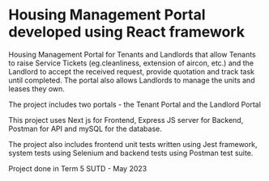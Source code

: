 # Housing Management Portal developed using React framework

Housing Management Portal for Tenants and Landlords that allow Tenants to raise Service Tickets (eg.cleanliness, extension of aircon, etc.) and the Landlord to accept the received request, provide quotation and track task until completed. The portal also allows Landlords to manage the units and leases they own.

The project includes two portals - the Tenant Portal and the Landlord Portal

This project uses Next js for Frontend, Express JS server for Backend, Postman for API and mySQL for the database.

The project also includes frontend unit tests written using Jest framework, system tests using Selenium and backend tests using Postman test suite.

Project done in Term 5 SUTD - May 2023
